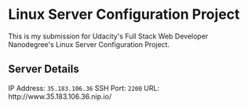 <h1>Linux Server Configuration Project</h1>
This is my submission for Udacity's Full Stack Web Developer Nanodegree's Linux Server Configuration Project.
<h2>Server Details</h2>
IP Address: <code>35.183.106.36</code>
SSH Port: <code>2200</code>
URL: http://www.35.183.106.36.nip.io/
